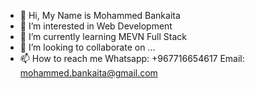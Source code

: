 - 👋 Hi, My Name is Mohammed Bankaita
- 👀 I’m interested in Web Development 
- 🌱 I’m currently learning MEVN Full Stack
- 💞️ I’m looking to collaborate on ...
- 📫 How to reach me Whatsapp: +967716654617  Email: mohammed.bankaita@gmail.com

